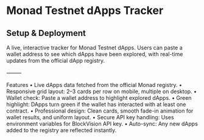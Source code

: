 # Monad Testnet dApps Tracker
## Setup & Deployment

A live, interactive tracker for Monad Testnet dApps. Users can paste a wallet address to see which dApps have been explored, with real-time updates from the official dApp registry.

⸻

Features
	•	Live dApps data fetched from the official Monad registry.
	•	Responsive grid layout: 2–3 cards per row on mobile, multiple on desktop.
	•	Wallet check: Paste a wallet address to highlight explored dApps.
	•	Green highlight: DApps turn green if the wallet has interacted with at least one contract.
	•	Professional design: Clean cards, smooth fade-in animation for wallet results, and uniform layout.
	•	Secure API key handling: Uses environment variables for BlockVision API key.
	•	Auto-sync: Any new dApps added to the registry are reflected instantly.
